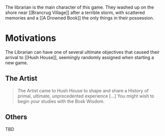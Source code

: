 The librarian is the main character of this game. They washed up on the shore near [[Brancrug Village]] after a terrible storm, with scattered memories and a [[A Drowned Book]] the only things in their possession. 

# Motivations
The Librarian can have one of several ultimate objectives that caused their arrival to [[Hush House]], seemingly randomly assigned when starting a new game. 

## The Artist

> The Artist came to Hush House to shape and share a History of primal, ultimate, unprecedented experience [...] You might wish to begin your studies with the Bosk Wisdom.


## Others
TBD